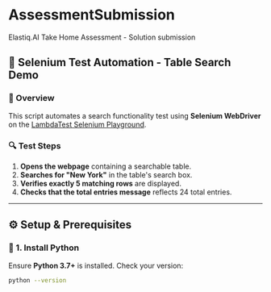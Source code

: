 # AssessmentSubmission
Elastiq.AI Take Home Assessment - Solution submission

## 🧪 Selenium Test Automation - Table Search Demo

### 📌 Overview  
This script automates a search functionality test using **Selenium WebDriver** on the [LambdaTest Selenium Playground](https://www.lambdatest.com/selenium-playground/table-sort-search-demo).

### 🔍 Test Steps  
1. **Opens the webpage** containing a searchable table.  
2. **Searches for "New York"** in the table's search box.  
3. **Verifies exactly 5 matching rows** are displayed.  
4. **Checks that the total entries message** reflects 24 total entries.  

---

## ⚙️ Setup & Prerequisites  

### 🔹 1. Install Python  
Ensure **Python 3.7+** is installed. Check your version:  
```sh
python --version
